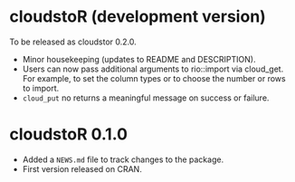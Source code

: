 # cloudstoR (development version)

To be released as cloudstor 0.2.0.

* Minor housekeeping (updates to README and DESCRIPTION).
* Users can now pass additional arguments to rio::import via cloud_get. For example, to set the column types or to choose the number or rows to import.
* `cloud_put` no returns a meaningful message on success or failure.

# cloudstoR 0.1.0

* Added a `NEWS.md` file to track changes to the package.
* First version released on CRAN.
